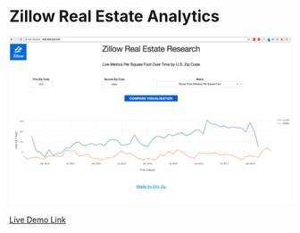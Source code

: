 # Zillow Real Estate Analytics

![alt text](https://github.com/ericcgu/WhereShouldIMove/blob/master/Screen%20Shot%202018-07-04%20at%208.24.09%20PM.png?raw=true)

[Live Demo Link](https://tinyurl.com/zillowanalytics)
